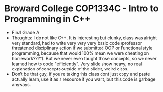 # Broward College COP1334C - Intro to Programming in C++
* Final Grade A
* Thoughts: I do not like C++. It is interesting but clunky, class was alright very standard, had to write very very very basic code (professor threatened disciplinary action if we submitted OOP or Functional style programming, because that would 100% mean we were cheating on homework????). But we never even taught those concepts, so we never learned how to code "efficiently". Very slide show heavy, no real explanation of concepts outside of the slides, weird class.
* Don't be that guy, if you're taking this class dont just copy and paste actually learn, use it as a resource if you want, but this code is garbage anyways.
